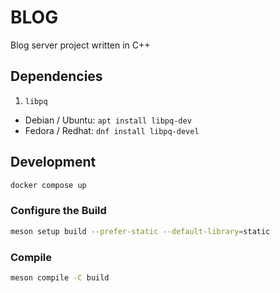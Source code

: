 # BLOG
Blog server project written in C++

## Dependencies
1. `libpq`
* Debian / Ubuntu: `apt install libpq-dev`
* Fedora / Redhat: `dnf install libpq-devel`

## Development
```bash
docker compose up
```

### Configure the Build
```bash
meson setup build --prefer-static --default-library=static
```

### Compile
```bash
meson compile -C build
```